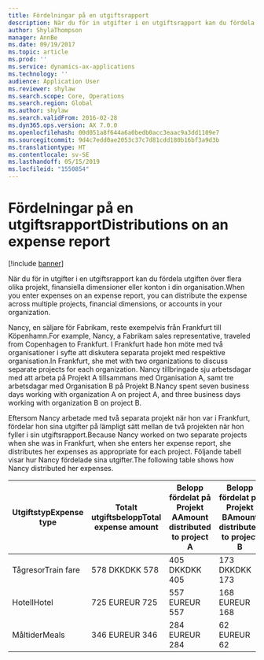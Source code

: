 ```yaml
---
title: Fördelningar på en utgiftsrapport
description: När du för in utgifter i en utgiftsrapport kan du fördela utgiften över flera olika projekt, juridiska personer eller konton i din organisation.
author: ShylaThompson
manager: AnnBe
ms.date: 09/19/2017
ms.topic: article
ms.prod: ''
ms.service: dynamics-ax-applications
ms.technology: ''
audience: Application User
ms.reviewer: shylaw
ms.search.scope: Core, Operations
ms.search.region: Global
ms.author: shylaw
ms.search.validFrom: 2016-02-28
ms.dyn365.ops.version: AX 7.0.0
ms.openlocfilehash: 00d051a8f644a6a0bedb0acc3eaac9a3dd1109e7
ms.sourcegitcommit: 9d4c7edd0ae2053c37c7d81cdd180b16bf3a9d3b
ms.translationtype: HT
ms.contentlocale: sv-SE
ms.lasthandoff: 05/15/2019
ms.locfileid: "1550854"
---
```

# <a name="distributions-on-an-expense-report"></a><span data-ttu-id="6c1df-103">Fördelningar på en utgiftsrapport</span><span class="sxs-lookup"><span data-stu-id="6c1df-103">Distributions on an expense report</span></span>

[!include [banner](../includes/banner.md)]

<span data-ttu-id="6c1df-104"> När du för in utgifter i en utgiftsrapport kan du fördela utgiften över flera olika projekt, finansiella dimensioner eller konton i din organisation.</span><span class="sxs-lookup"><span data-stu-id="6c1df-104">When you enter expenses on an expense report, you can distribute the expense across multiple projects, financial dimensions, or accounts in your organization.</span></span>

<span data-ttu-id="6c1df-105">Nancy, en säljare för Fabrikam, reste exempelvis från Frankfurt till Köpenhamn.</span><span class="sxs-lookup"><span data-stu-id="6c1df-105">For example, Nancy, a Fabrikam sales representative, traveled from Copenhagen to Frankfurt.</span></span> <span data-ttu-id="6c1df-106">I Frankfurt hade hon möte med två organisationer i syfte att diskutera separata projekt med respektive organisation.</span><span class="sxs-lookup"><span data-stu-id="6c1df-106">In Frankfurt, she met with two organizations to discuss separate projects for each organization.</span></span> <span data-ttu-id="6c1df-107">Nancy tillbringade sju arbetsdagar med att arbeta på Projekt A tillsammans med Organisation A, samt tre arbetsdagar med Organisation B på Projekt B.</span><span class="sxs-lookup"><span data-stu-id="6c1df-107">Nancy spent seven business days working with organization A on project A, and three business days working with organization B on project B.</span></span>

<span data-ttu-id="6c1df-108">Eftersom Nancy arbetade med två separata projekt när hon var i Frankfurt, fördelar hon sina utgifter på lämpligt sätt mellan de två projekten när hon fyller i sin utgiftsrapport.</span><span class="sxs-lookup"><span data-stu-id="6c1df-108">Because Nancy worked on two separate projects when she was in Frankfurt, when she enters her expense report, she distributes her expenses as appropriate for each project.</span></span> <span data-ttu-id="6c1df-109">Följande tabell visar hur Nancy fördelade sina utgifter.</span><span class="sxs-lookup"><span data-stu-id="6c1df-109">The following table shows how Nancy distributed her expenses.</span></span>


| <span data-ttu-id="6c1df-110">Utgiftstyp</span><span class="sxs-lookup"><span data-stu-id="6c1df-110">Expense type</span></span> | <span data-ttu-id="6c1df-111">Totalt utgiftsbelopp</span><span class="sxs-lookup"><span data-stu-id="6c1df-111">Total expense amount</span></span>|<span data-ttu-id="6c1df-112">Belopp fördelat på Projekt A</span><span class="sxs-lookup"><span data-stu-id="6c1df-112">Amount distributed to project A</span></span>| <span data-ttu-id="6c1df-113">Belopp fördelat på Projekt B</span><span class="sxs-lookup"><span data-stu-id="6c1df-113">Amount distributed to project B</span></span> |
|--------------|---------------------|-------------------------------|---------------------------------|
|<span data-ttu-id="6c1df-114">Tågresor</span><span class="sxs-lookup"><span data-stu-id="6c1df-114">Train fare</span></span>   |<span data-ttu-id="6c1df-115">578 DKK</span><span class="sxs-lookup"><span data-stu-id="6c1df-115">DKK 578</span></span>              |<span data-ttu-id="6c1df-116">405 DKK</span><span class="sxs-lookup"><span data-stu-id="6c1df-116">DKK 405</span></span>                        |<span data-ttu-id="6c1df-117">173 DKK</span><span class="sxs-lookup"><span data-stu-id="6c1df-117">DKK 173</span></span>                          |
|<span data-ttu-id="6c1df-118">Hotell</span><span class="sxs-lookup"><span data-stu-id="6c1df-118">Hotel</span></span>         |<span data-ttu-id="6c1df-119">725 EUR</span><span class="sxs-lookup"><span data-stu-id="6c1df-119">EUR 725</span></span>              |<span data-ttu-id="6c1df-120">557 EUR</span><span class="sxs-lookup"><span data-stu-id="6c1df-120">EUR 557</span></span>                        |<span data-ttu-id="6c1df-121">168 EUR</span><span class="sxs-lookup"><span data-stu-id="6c1df-121">EUR 168</span></span>                          |
|<span data-ttu-id="6c1df-122">Måltider</span><span class="sxs-lookup"><span data-stu-id="6c1df-122">Meals</span></span>         |<span data-ttu-id="6c1df-123">346 EUR</span><span class="sxs-lookup"><span data-stu-id="6c1df-123">EUR 346</span></span>              |<span data-ttu-id="6c1df-124">284 EUR</span><span class="sxs-lookup"><span data-stu-id="6c1df-124">EUR 284</span></span>                        |<span data-ttu-id="6c1df-125">62 EUR</span><span class="sxs-lookup"><span data-stu-id="6c1df-125">EUR 62</span></span>                           |

